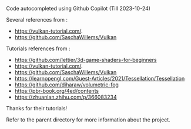 Code autocompleted using Github Copilot  (Till 2023-10-24)

Several references from :

- https://vulkan-tutorial.com/.
- https://github.com/SaschaWillems/Vulkan

Tutorials references from :

- https://github.com/lettier/3d-game-shaders-for-beginners
- https://vulkan-tutorial.com/.
- https://github.com/SaschaWillems/Vulkan
- https://learnopengl.com/Guest-Articles/2021/Tessellation/Tessellation
- https://github.com/diharaw/volumetric-fog
- https://pbr-book.org/4ed/contents
- https://zhuanlan.zhihu.com/p/366083234

Thanks for their tutorials!

Refer to the parent directory for more information about the project.